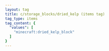 ```yaml
---
layout: tag
title: c/storage_blocks/dried_kelp (items tag)
tag_type: items
tag_content: {
  "values": [
    "minecraft:dried_kelp_block"
  ]
}
---
```

